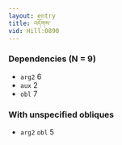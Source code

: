```yaml
---
layout: entry
title: འདོགས་
vid: Hill:0890
---
```

### Dependencies (N = 9)
* `arg2` 6
* `aux` 2
* `obl` 7


### With unspecified obliques
* `arg2` `obl` 5
